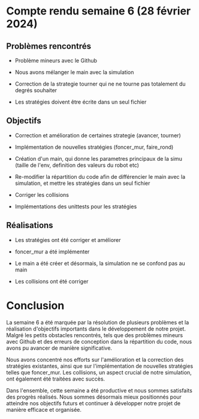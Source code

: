 # Compte rendu semaine 6 (28 février 2024)

## Problèmes rencontrés

- Problème mineurs avec le Github

- Nous avons mélanger le main avec la simulation

- Correction de la strategie tourner qui ne ne tourne pas totalement du degrés souhaiter

- Les stratégies doivent être écrite dans un seul fichier

## Objectifs

- Correction et amélioration de certaines strategie (avancer, tourner)

- Implémentation de nouvelles stratégies (foncer_mur, faire_rond)

- Création d'un main, qui donne les parametres principaux de la simu (taille de l'env, definition des valeurs du robot etc)

- Re-modifier la répartition du code afin de différencier le main avec la simulation, et mettre les stratégies dans un seul fichier

- Corriger les collisions

- Implémentations des unittests pour les stratégies

## Réalisations

- Les stratégies ont été corriger et améliorer 

- foncer_mur a été implémenter

- Le main a été créer et désormais, la simulation ne se confond pas au main

- Les collisions ont été corriger

# Conclusion

La semaine 6 a été marquée par la résolution de plusieurs problèmes et la réalisation d'objectifs importants dans le développement de notre projet. Malgré les petits obstacles rencontrés, tels que des problèmes mineurs avec Github et des erreurs de conception dans la répartition du code, nous avons pu avancer de manière significative.

Nous avons concentré nos efforts sur l'amélioration et la correction des stratégies existantes, ainsi que sur l'implémentation de nouvelles stratégies telles que foncer_mur. Les collisions, un aspect crucial de notre simulation, ont également été traitées avec succès.

Dans l'ensemble, cette semaine a été productive et nous sommes satisfaits des progrès réalisés. Nous sommes désormais mieux positionnés pour atteindre nos objectifs futurs et continuer à développer notre projet de manière efficace et organisée.